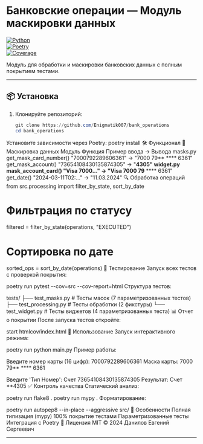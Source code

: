 # Банковские операции — Модуль маскировки данных

[![Python](https://img.shields.io/badge/Python-3.12+-blue.svg)](https://python.org)  
[![Poetry](https://img.shields.io/badge/Poetry-1.8+-orange.svg)](https://python-poetry.org)  
[![Coverage](https://img.shields.io/badge/Coverage-100%25-brightgreen.svg)](#)

Модуль для обработки и маскировки банковских данных с полным покрытием тестами.

---

## 📦 Установка

1. Клонируйте репозиторий:
   ```powershell
   git clone https://github.com/Enigmatik007/bank_operations
   cd bank_operations
Установите зависимости через Poetry:
poetry install
🛠️ Функционал
🔐 Маскировка данных
Модуль	Функция	Пример ввода → Вывода
masks.py	get_mask_card_number()	"7000792289606361" → "7000 79** **** 6361"
get_mask_account()	"73654108430135874305" → "**4305"
widget.py	mask_account_card()	"Visa 7000..." → "Visa 7000 79** **** 6361"
get_date()	"2024-03-11T02:..." → "11.03.2024"
🔍 Обработка операций
from src.processing import filter_by_state, sort_by_date

# Фильтрация по статусу
filtered = filter_by_state(operations, "EXECUTED")

# Сортировка по дате
sorted_ops = sort_by_date(operations)
🧪 Тестирование
Запуск всех тестов с проверкой покрытия:

poetry run pytest --cov=src --cov-report=html
Структура тестов:

tests/
├── test_masks.py            # Тесты масок (7 параметризованных тестов)
├── test_processing.py       # Тесты обработки (2 фикстуры)
└── test_widget.py           # Тесты виджетов (4 параметризованных теста)
📊 Отчет о покрытии
После запуска тестов откройте:

start htmlcov/index.html
🚀 Использование
Запуск интерактивного режима:

poetry run python main.py
Пример работы:

Введите номер карты (16 цифр): 7000792289606361
Маска карты: 7000 79** **** 6361

Введите 'Тип Номер': Счет 73654108430135874305
Результат: Счет **4305
✅ Контроль качества
Статический анализ:

poetry run flake8 .
poetry run mypy .
Форматирование:

poetry run autopep8 --in-place --aggressive src/
📌 Особенности
Полная типизация (mypy)
100% покрытие тестами
Параметризованные тесты
Интеграция с Poetry
📝 Лицензия
MIT © 2024 Данилов Евгений Сергеевич


---

